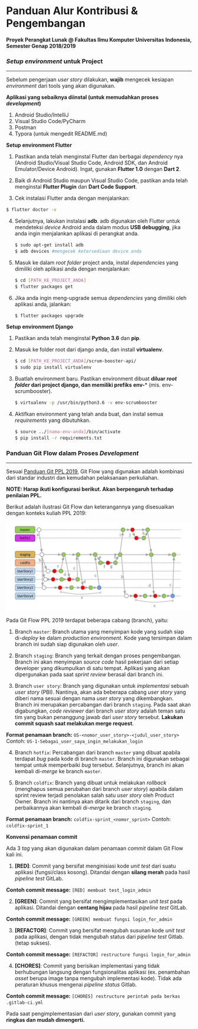 # Panduan Alur Kontribusi & Pengembangan

**Proyek Perangkat Lunak @ Fakultas Ilmu Komputer Universitas Indonesia, Semester Genap 2018/2019**

### *Setup environment* untuk Project

------

Sebelum pengerjaan *user story* dilakukan, **wajib** mengecek kesiapan *environment* dari tools yang akan digunakan.

**Aplikasi yang sebaiknya diinstal (untuk memudahkan proses *development*)**

1. Android Studio/IntelliJ
2. Visual Studio Code/PyCharm
3. Postman
4. Typora (untuk mengedit README.md)

**Setup environment Flutter**

1. Pastikan anda telah menginstal Flutter dan berbagai *dependency* nya (Android Studio/Visual Studio Code, Android SDK, dan Android Emulator/Device Android). Ingat, gunakan **Flutter 1.0** dengan **Dart 2**.

2. Baik di Android Studio maupun Visual Studio Code, pastikan anda telah menginstal **Flutter Plugin** dan **Dart Code Support**.

3. Cek instalasi Flutter anda dengan menjalankan:
  ```bash
  $ flutter doctor -v
  ```

4. Selanjutnya, lakukan instalasi **adb**. adb digunakan oleh Flutter untuk mendeteksi *device* Android anda dalam modus **USB debugging**, jika anda ingin menjalankan aplikasi di perangkat anda.
   ```bash
   $ sudo apt-get install adb
   $ adb devices #mengecek ketersediaan device anda
   ```

5. Masuk ke dalam *root folder* project anda, instal *dependencies* yang dimiliki oleh aplikasi anda dengan menjalankan:
   ```bash
   $ cd [PATH_KE_PROJECT_ANDA]
   $ flutter packages get
   ```

6. Jika anda ingin meng-upgrade semua *dependencies* yang dimiliki oleh aplikasi anda, jalankan:
   ```bash
   $ flutter packages upgrade
   ```

**Setup environment Django**

1. Pastikan anda telah menginstal **Python 3.6** dan **pip**.

2. Masuk ke folder root dari django anda, dan install **virtualenv**.
   ```bash
   $ cd [PATH_KE_PROJECT_ANDA]/scrum-booster-api/
   $ sudo pip install virtualenv
   ```

3. Buatlah environment baru. Pastikan environment dibuat **diluar *root folder* dari project django, dan memiliki prefiks** **env-*** (mis. env-scrumbooster).
   ```bash
   $ virtualenv -p /usr/bin/python3.6 -v env-scrumbooster
   ```

4. Aktifkan environment yang telah anda buat, dan instal semua *requirements* yang dibutuhkan.
   ```bash
   $ source ../[nama-env-anda]/bin/activate
   $ pip install -r requirements.txt
   ```

### Panduan Git Flow dalam Proses *Development*

------

Sesuai [Panduan Git PPL 2019](https://drive.google.com/drive/u/1/folders/1csqRIfpKdnkwByvJL5aeRdlvxFnKBzJb), Git Flow yang digunakan adalah kombinasi dari standar industri dan kemudahan pelaksanaan perkuliahan.

**NOTE: Harap ikuti konfigurasi berikut. Akan berpengaruh terhadap penilaian PPL.**

Berikut adalah ilustrasi Git Flow dan keterangannya yang disesuaikan dengan konteks kuliah PPL 2019:

![1549891669530](1549891669530.png)

Pada Git Flow PPL 2019 terdapat beberapa cabang (branch), yaitu:

1. Branch `master`: Branch utama yang menyimpan kode yang sudah siap di-*deploy* ke dalam *production environment*. Kode yang tersimpan dalam branch ini sudah siap digunakan oleh *user*.

2. Branch `staging`: Branch yang terkait dengan proses pengembangan. Branch ini akan menyimpan *source code* hasil pekerjaan dari setiap developer yang dikumpulkan di satu tempat. Aplikasi yang akan dipergunakan pada saat *sprint review* berasal dari branch ini.

3. Branch `user story`: Branch yang digunakan untuk *implementasi* sebuah *user story* (PBI). Nantinya, akan ada beberapa cabang *user story* yang diberi nama sesuai dengan nama *user story* yang dikembangkan. Branch ini merupakan percabangan dari branch `staging`.  Pada saat akan digabungkan, *code reviewer* dari branch *user story* adalah teman satu tim yang bukan penanggung jawab dari *user story* tersebut. **Lakukan commit squash saat melakukan merge request**.

  **Format penamaan branch:** `US-<nomor_user_story>-<judul_user_story>`
  Contoh: `US-1-Sebagai_user_saya_ingin_melakukan_login`

4. Branch `hotfix`: Percabangan dari branch `master` yang dibuat apabila terdapat *bug* pada kode di branch `master`. Branch ini digunakan sebagai tempat untuk memperbaiki *bug* tersebut. Selanjutnya, branch ini akan kembali di-*merge* ke branch `master`.

5. Branch `coldfix`: Branch yang dibuat untuk melakukan *rollback* (menghapus semua perubahan dari branch *user story*) apabila dalam sprint review terjadi penolakan salah satu *user story* oleh Product Owner. Branch ini nantinya akan ditarik dari branch `staging`, dan perbaikannya akan kembali di-*merge* ke branch `staging`.

  **Format penamaan branch:** `coldfix-sprint_<nomor_sprint>`
  Contoh: `coldfix-sprint_1`

**Konvensi penamaan commit**

Ada 3 *tag* yang akan digunakan dalam penamaan *commit* dalam Git Flow kali ini.

1. **[RED]**: Commit yang bersifat menginisiasi kode *unit test* dari suatu aplikasi (fungsi/class kosong). Ditandai dengan **silang merah** pada hasil *pipeline test* GitLab.

  **Contoh commit message:** `[RED] membuat test_login_admin`

2. **[GREEN]**: Commit yang bersifat mengimplementasikan *unit test* pada aplikasi. Ditandai dengan **centang hijau** pada hasil *pipeline test* GitLab.

  **Contoh commit message:** `[GREEN] membuat fungsi login_for_admin`

3. **[REFACTOR]**: Commit yang bersifat mengubah susunan kode *unit test* pada aplikasi, dengan tidak mengubah status dari *pipeline test* Gitlab. (tetap sukses).

  **Contoh commit message:** `[REFACTOR] restructure fungsi login_for_admin`

4. **[CHORES]**: Commit yang berisikan implementasi yang tidak berhubungan langsung dengan fungsionalitas aplikasi (ex. penambahan *asset* berupa image tanpa mengubah implementasi kode). Tidak ada peraturan khusus mengenai *pipeline status* Gitlab.

  **Contoh commit message:** `[CHORES] restructure perintah pada berkas .gitlab-ci.yml`

Pada saat pengimplementasian dari *user story*, gunakan commit yang **ringkas dan mudah dimengerti.**

